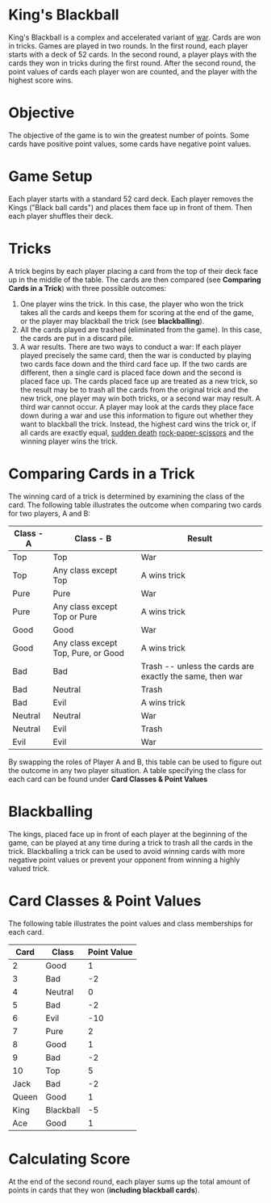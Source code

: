 <!--
MIT License

Copyright (c) 2017 Paul Olsen & Liz

Permission is hereby granted, free of charge, to any person obtaining a copy
of this software and associated documentation files (the "Software"), to deal
in the Software without restriction, including without limitation the rights
to use, copy, modify, merge, publish, distribute, sublicense, and/or sell
copies of the Software, and to permit persons to whom the Software is
furnished to do so, subject to the following conditions:

The above copyright notice and this permission notice shall be included in all
copies or substantial portions of the Software.

THE SOFTWARE IS PROVIDED "AS IS", WITHOUT WARRANTY OF ANY KIND, EXPRESS OR
IMPLIED, INCLUDING BUT NOT LIMITED TO THE WARRANTIES OF MERCHANTABILITY,
FITNESS FOR A PARTICULAR PURPOSE AND NONINFRINGEMENT. IN NO EVENT SHALL THE
AUTHORS OR COPYRIGHT HOLDERS BE LIABLE FOR ANY CLAIM, DAMAGES OR OTHER
LIABILITY, WHETHER IN AN ACTION OF CONTRACT, TORT OR OTHERWISE, ARISING FROM,
OUT OF OR IN CONNECTION WITH THE SOFTWARE OR THE USE OR OTHER DEALINGS IN THE
SOFTWARE.
-->
# King's Blackball

King's Blackball is a complex and accelerated variant of [war](https://en.wikipedia.org/wiki/War_(card_game)).
Cards are won in tricks.
Games are played in two rounds.
In the first round, each player starts with a deck of 52 cards.
In the second round, a player plays with the cards they won in tricks during the first round.
After the second round, the point values of cards each player won are counted, and the player with the highest score wins.

# Objective
The objective of the game is to win the greatest number of points.  Some cards have positive point values, some cards have negative point values.

# Game Setup
Each player starts with a standard 52 card deck.  Each player removes the Kings ("Black ball cards") and places them face up in front of them.  Then each player shuffles their deck.

# Tricks
A trick begins by each player placing a card from the top of their deck face up in the middle of the table.  The cards are then compared (see <b>Comparing Cards in a Trick</b>) with three possible outcomes: 
1. One player wins the trick. 
In this case, the player who won the trick takes all the cards and keeps them for scoring at the end of the game, or the player may blackball the trick (see <b>blackballing</b>).
2. All the cards played are trashed (eliminated from the game). 
In this case, the cards are put in a discard pile.
3. A war results.
There are two ways to conduct a war: If each player played precisely the same card, then the war is conducted by playing two cards face down and the third card face up.
If the two cards are different, then a single card is placed face down and the second is placed face up.
The cards placed face up are treated as a new trick, so the result may be to trash all the cards from the original trick and the new trick, one player may win both tricks, or a second war may result.
A third war cannot occur.
A player may look at the cards they place face down during a war and use this information to figure out whether they want to blackball the trick.
Instead, the highest card wins the trick or, if all cards are exactly equal, [sudden death](https://en.wikipedia.org/wiki/Sudden_death_(sport)) [rock-paper-scissors](https://en.wikipedia.org/wiki/Rock%E2%80%93paper%E2%80%93scissors) and the winning player wins the trick.

# Comparing Cards in a Trick

The winning card of a trick is determined by examining the class of the card.
The following table illustrates the outcome when comparing two cards for two players, A and B:

|Class - A|Class - B|Result|
|---|---|---|
|Top|Top|War|
|Top|Any class except Top|A wins trick|
|Pure|Pure|War|
|Pure|Any class except Top or Pure|A wins trick|
|Good|Good|War|
|Good|Any class except Top, Pure, or Good|A wins trick|
|Bad|Bad|Trash -- unless the cards are exactly the same, then war|
|Bad|Neutral|Trash|
|Bad|Evil|A wins trick|
|Neutral|Neutral|War|
|Neutral|Evil|Trash|
|Evil|Evil|War|

By swapping the roles of Player A and B, this table can be used to figure out the outcome in any two player situation.
A table specifying the class for each card can be found under <b>Card Classes & Point Values</b>

# Blackballing
The kings, placed face up in front of each player at the beginning of the game, can be played at any time during a trick to trash all the cards in the trick.  Blackballing a trick can be used to avoid winning cards with more negative point values or prevent your opponent from winning a highly valued trick.

# Card Classes & Point Values
The following table illustrates the point values and class memberships for each card.

|Card|Class|Point Value|
|---|----|---|
|2|Good|1|
|3|Bad|-2|
|4|Neutral|0|
|5|Bad|-2|
|6|Evil|-10|
|7|Pure|2|
|8|Good|1|
|9|Bad|-2|
|10|Top|5|
|Jack|Bad|-2|
|Queen|Good|1|
|King|Blackball|-5|
|Ace|Good|1|

# Calculating Score
At the end of the second round, each player sums up the total amount of points in cards that they won (<b>including blackball cards</b>).  



